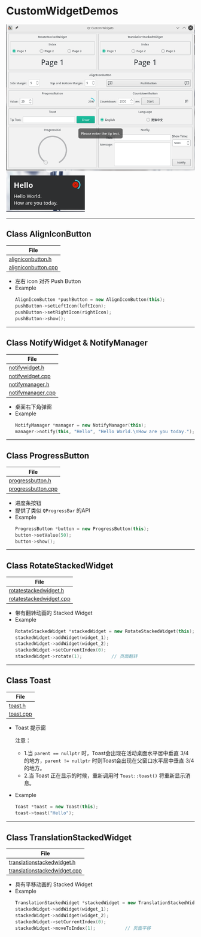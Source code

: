 # CustomWidgetDemos
![image](./screenshot/CustomWidgetDemos_1.png)
![image](./screenshot/CustomWidgetDemos_2.png)

-------
## Class AlignIconButton
| File |
| ---- |
| [aligniconbutton.h](./src/customWidgets/aligniconbutton.h) |
| [aligniconbutton.cpp](./src/customWidgets/aligniconbutton.cpp) |
* 左右 icon 对齐 Push Button
* Example
    ```cpp
    AlignIconButton *pushButton = new AlignIconButton(this);
    pushButton->setLeftIcon(leftIcon);
    pushButton->setRightIcon(rightIcon);
    pushButton->show();
    ```
-----
## Class NotifyWidget & NotifyManager
| File |
| ---- |
| [notifywidget.h](./src/customWidgets/notifywidget.h) |
| [notifywidget.cpp](./src/customWidgets/notifywidget.cpp) |
| [notifymanager.h](./src/customWidgets/notifymanager.h) |
| [notifymanager.cpp](./src/customWidgets/notifymanager.cpp) |
* 桌面右下角弹窗
* Example
    ```cpp
    NotifyManager *manager = new NotifyManager(this);
    manager->notify(this, "Hello", "Hello World.\nHow are you today.");
    ```
-----
## Class ProgressButton
| File |
| ---- |
| [progressbutton.h](./src/customWidgets/progressbutton.h) |
| [progressbutton.cpp](./src/customWidgets/progressbutton.cpp) |
* 进度条按钮
* 提供了类似 `QProgressBar` 的API
* Example
    ```cpp
    ProgressButton *button = new ProgressButton(this);
    button->setValue(50);
    button->show();
    ```
-----
## Class RotateStackedWidget
| File |
| ---- |
| [rotatestackedwidget.h](./src/customWidgets/rotatestackedwidget.h) |
| [rotatestackedwidget.cpp](./src/customWidgets/rotatestackedwidget.cpp) |

* 带有翻转动画的 Stacked Widget
* Example
    ```cpp
    RotateStackedWidget *stackedWidget = new RotateStackedWidget(this);
    stackedWidget->addWidget(widget_1);
    stackedWidget->addWidget(widget_2);
    stackedWidget->setCurrentIndex(0);
    stackedWidget->rotate(1);           // 页面翻转
    ```
-----
## Class Toast
| File |
| ---- |
| [toast.h](./src/customWidgets/toast.h) |
| [toast.cpp](./src/customWidgets/toast.cpp) |

* Toast 提示窗

    注意：
    * 1.当 `parent == nullptr` 时，Toast会出现在活动桌面水平居中垂直 3/4 的地方，`parent != nullptr` 时则Toast会出现在父窗口水平居中垂直 3/4 的地方。
    * 2.当 Toast 正在显示的时候，重新调用时 `Toast::toast()` 将重新显示消息。
* Example
    ```cpp
    Toast *toast = new Toast(this);
    toast->toast("Hello");
    ```
-----
## Class TranslationStackedWidget
| File |
| ---- |
| [translationstackedwidget.h](./src/customWidgets/translationstackedwidget.h) |
| [translationstackedwidget.cpp](./src/customWidgets/translationstackedwidget.cpp) |

* 具有平移动画的 Stacked Widget
* Example
    ```cpp
    TranslationStackedWidget *stackedWidget = new TranslationStackedWidget(this);
    stackedWidget->addWidget(widget_1);
    stackedWidget->addWidget(widget_2);
    stackedWidget->setCurrentIndex(0);
    stackedWidget->moveToIndex(1);           // 页面平移
    ```